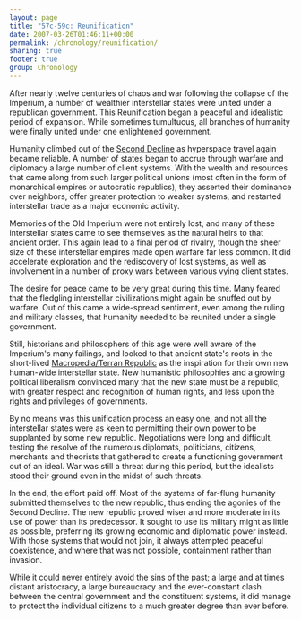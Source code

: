 ```yaml
---
layout: page
title: "57c-59c: Reunification"
date: 2007-03-26T01:46:11+00:00
permalink: /chronology/reunification/
sharing: true
footer: true
group: Chronology
---
```


After nearly twelve centuries of chaos and war following the collapse of the Imperium, a number of wealthier interstellar states were united under a republican government. This Reunification began a peaceful and idealistic period of expansion. While sometimes tumultuous, all branches of humanity were finally united under one enlightened government.

Humanity climbed out of the [Second Decline](/chronology/second-decline) as hyperspace travel again became reliable. A number of states began to accrue through warfare and diplomacy a large number of client systems.  With the wealth and resources that came along from such larger political unions (most often in the form of monarchical empires or autocratic republics), they asserted their dominance over neighbors, offer greater protection to weaker systems, and restarted interstellar trade as a major economic activity.

Memories of the Old Imperium were not entirely lost, and many of these interstellar states came to see themselves as the natural heirs to that ancient order.  This again lead to a final period of rivalry, though the sheer size of these interstellar empires made open warfare far less common.  It did accelerate exploration and the rediscovery of lost systems, as well as involvement in a number of proxy wars between various vying client states.

The desire for peace came to be very great during this time.  Many feared that the fledgling interstellar civilizations might again be snuffed out by warfare.  Out of this came a wide-spread sentiment, even among the ruling and military classes, that humanity needed to be reunited under a single government.

Still, historians and philosophers of this age were well aware of the Imperium's many failings, and looked to that ancient state's roots in the short-lived [Macropedia/Terran Republic](//terran-republic) as the inspiration for their own new human-wide interstellar state.  New humanistic philosophies and a growing political liberalism convinced many that the new state must be a republic, with greater respect and recognition of human rights, and less upon the rights and privileges of governments.

By no means was this unification process an easy one, and not all the interstellar states were as keen to permitting their own power to be supplanted by some new republic.  Negotiations were long and difficult, testing the resolve of the numerous diplomats, politicians, citizens, merchants and theorists that gathered to create a functioning government out of an ideal.  War was still a threat during this period, but the idealists stood their ground even in the midst of such threats.

In the end, the effort paid off.  Most of the systems of far-flung humanity submitted themselves to the new republic, thus ending the agonies of the Second Decline.  The new republic proved wiser and more moderate in its use of power than its predecessor.  It sought to use its military might as little as possible, preferring its growing economic and diplomatic power instead.  With those systems that would not join, it always attempted peaceful coexistence, and where that was not possible, containment rather than invasion.

While it could never entirely avoid the sins of the past; a large and at times distant aristocracy, a large bureaucracy and the ever-constant clash between the central government and the constituent systems, it did manage to protect the individual citizens to a much greater degree than ever before.




